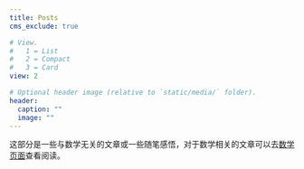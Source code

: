 ```yaml
---
title: Posts
cms_exclude: true

# View.
#   1 = List
#   2 = Compact
#   3 = Card
view: 2

# Optional header image (relative to `static/media/` folder).
header:
  caption: ""
  image: ""
---
```


这部分是一些与数学无关的文章或一些随笔感悟，对于数学相关的文章可以去[数学页面](https://baize623.netlify.app/math/)查看阅读。